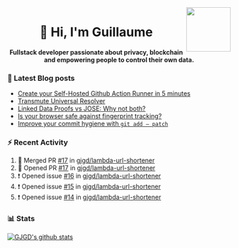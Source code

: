 <img align='right' src='https://user-images.githubusercontent.com/5713670/87202985-820dcb80-c2b6-11ea-9f56-7ec461c497c3.gif' width='100"'>

<h1 align="center">👋 Hi, I'm Guillaume</h1>
<h4 align="center">Fullstack developer passionate about privacy, blockchain and empowering people to control their own data.

### 📝 Latest Blog posts

<!-- BLOG-POST-LIST:START -->
- [Create your Self-Hosted Github Action Runner in 5 minutes](https://medium.com/@gjgd/create-your-self-hosted-github-action-runner-in-5-minutes-a9eff615edc4?source=rss-35e0d58bf235------2)
- [Transmute Universal Resolver](https://medium.com/transmute-techtalk/transmute-universal-resolver-b6c8509858f?source=rss-35e0d58bf235------2)
- [Linked Data Proofs vs JOSE: Why not both?](https://medium.com/transmute-techtalk/linked-data-proofs-vs-jose-why-not-both-1594393418cc?source=rss-35e0d58bf235------2)
- [Is your browser safe against fingerprint tracking?](https://medium.com/@gjgd/is-your-browser-safe-against-fingerprint-tracking-6126952b805b?source=rss-35e0d58bf235------2)
- [Improve your commit hygiene with `git add — patch`](https://medium.com/transmute-techtalk/improve-your-commit-hygiene-with-git-add-patch-3b7dd9c117c4?source=rss-35e0d58bf235------2)
<!-- BLOG-POST-LIST:END -->

### :zap: Recent Activity

<!--START_SECTION:activity-->
1. 🎉 Merged PR [#17](https://github.com/gjgd/lambda-url-shortener/pull/17) in [gjgd/lambda-url-shortener](https://github.com/gjgd/lambda-url-shortener)
2. 💪 Opened PR [#17](https://github.com/gjgd/lambda-url-shortener/pull/17) in [gjgd/lambda-url-shortener](https://github.com/gjgd/lambda-url-shortener)
3. ❗️ Opened issue [#16](https://github.com/gjgd/lambda-url-shortener/issues/16) in [gjgd/lambda-url-shortener](https://github.com/gjgd/lambda-url-shortener)
4. ❗️ Opened issue [#15](https://github.com/gjgd/lambda-url-shortener/issues/15) in [gjgd/lambda-url-shortener](https://github.com/gjgd/lambda-url-shortener)
5. ❗️ Opened issue [#14](https://github.com/gjgd/lambda-url-shortener/issues/14) in [gjgd/lambda-url-shortener](https://github.com/gjgd/lambda-url-shortener)
<!--END_SECTION:activity-->

### 📊 Stats

[![GJGD's github stats](https://github-readme-stats.vercel.app/api?username=gjgd&count_private=true&show_icons=true&custom_title=My%20Github%20Stats)](https://github.com/anuraghazra/github-readme-stats)
